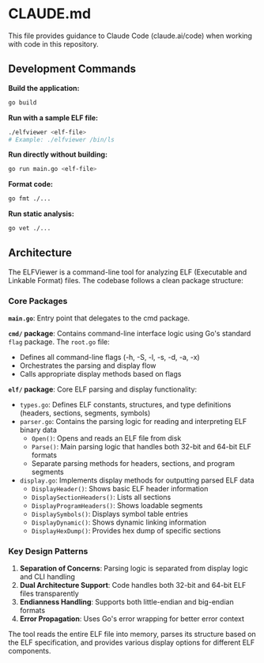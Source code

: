 # CLAUDE.md

This file provides guidance to Claude Code (claude.ai/code) when working with code in this repository.

## Development Commands

**Build the application:**
```bash
go build
```

**Run with a sample ELF file:**
```bash
./elfviewer <elf-file>
# Example: ./elfviewer /bin/ls
```

**Run directly without building:**
```bash
go run main.go <elf-file>
```

**Format code:**
```bash
go fmt ./...
```

**Run static analysis:**
```bash
go vet ./...
```

## Architecture

The ELFViewer is a command-line tool for analyzing ELF (Executable and Linkable Format) files. The codebase follows a clean package structure:

### Core Packages

**`main.go`**: Entry point that delegates to the cmd package.

**`cmd/` package**: Contains command-line interface logic using Go's standard `flag` package. The `root.go` file:
- Defines all command-line flags (-h, -S, -l, -s, -d, -a, -x)
- Orchestrates the parsing and display flow
- Calls appropriate display methods based on flags

**`elf/` package**: Core ELF parsing and display functionality:
- `types.go`: Defines ELF constants, structures, and type definitions (headers, sections, segments, symbols)
- `parser.go`: Contains the parsing logic for reading and interpreting ELF binary data
  - `Open()`: Opens and reads an ELF file from disk
  - `Parse()`: Main parsing logic that handles both 32-bit and 64-bit ELF formats
  - Separate parsing methods for headers, sections, and program segments
- `display.go`: Implements display methods for outputting parsed ELF data
  - `DisplayHeader()`: Shows basic ELF header information
  - `DisplaySectionHeaders()`: Lists all sections
  - `DisplayProgramHeaders()`: Shows loadable segments
  - `DisplaySymbols()`: Displays symbol table entries
  - `DisplayDynamic()`: Shows dynamic linking information
  - `DisplayHexDump()`: Provides hex dump of specific sections

### Key Design Patterns

1. **Separation of Concerns**: Parsing logic is separated from display logic and CLI handling
2. **Dual Architecture Support**: Code handles both 32-bit and 64-bit ELF files transparently
3. **Endianness Handling**: Supports both little-endian and big-endian formats
4. **Error Propagation**: Uses Go's error wrapping for better error context

The tool reads the entire ELF file into memory, parses its structure based on the ELF specification, and provides various display options for different ELF components.